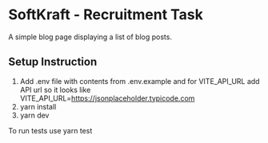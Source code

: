 # SoftKraft - Recruitment Task

A simple blog page displaying a list of blog posts.

## Setup Instruction

1. Add .env file with contents from .env.example and for VITE_API_URL add API url so it looks like
VITE_API_URL=https://jsonplaceholder.typicode.com
2. yarn install
3. yarn dev

To run tests use
yarn test
